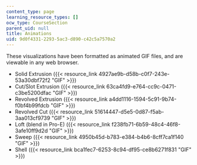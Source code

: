 ```yaml
---
content_type: page
learning_resource_types: []
ocw_type: CourseSection
parent_uid: null
title: Animations
uid: 9d0f4331-2293-5ac3-d890-c42c5a7570a2
---
```


These visualizations have been formatted as animated GIF files, and are viewable in any web browser.

*   Solid Extrusion ({{< resource_link 4927ae9b-d58b-c0f7-243e-53a30dbf72f2 "GIF" >}})
*   Cut/Slot Extrusion ({{< resource_link 63ca4fd9-e764-cc9c-0471-c3be5200dfac "GIF" >}})
*   Revolved Extrusion ({{< resource_link a4dd1116-1594-5c91-9b74-f0bf4b99fdcb "GIF" >}})
*   Revolved Cut ({{< resource_link 51614447-d5e5-0d87-f5ab-3aa013cf9739 "GIF" >}})
*   Loft (blend in Pro-E) ({{< resource_link f238fb71-6b59-48c4-46f8-3afe10ff9d2d "GIF" >}})
*   Sweep ({{< resource_link 4950b45d-b783-e384-b4b6-8cff7ca1f140 "GIF" >}})
*   Shell ({{< resource_link bca1fec7-6253-8c94-df95-ce8b6271f831 "GIF" >}})